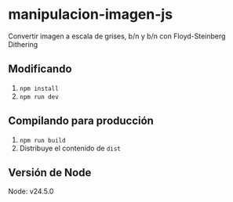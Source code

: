 # manipulacion-imagen-js
Convertir imagen a escala de grises, b/n y b/n con Floyd-Steinberg Dithering

## Modificando

1. `npm install`
2. `npm run dev`

## Compilando para producción
1. `npm run build`
2. Distribuye el contenido de `dist`

## Versión de Node
Node: v24.5.0